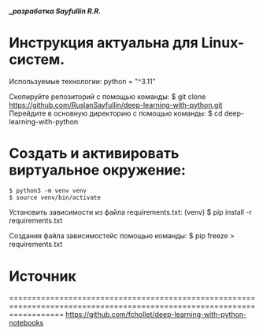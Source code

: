 ##### _разработка Sayfullin R.R.

Инструкция актуальна для Linux-систем.
========================================================================================================================
Используемые технологии:
    python = "^3.11"

Скопируйте репозиторий с помощью команды:
$ git clone https://github.com/RuslanSayfullin/deep-learning-with-python.git
Перейдите в основную директорию с помощью команды: 
$ cd deep-learning-with-python

Создать и активировать виртуальное окружение:
========================================================================================================================
    $ python3 -m venv venv 
    $ source venv/bin/activate 
Установить зависимости из файла requirements.txt:
    (venv) $ pip install -r requirements.txt

Cоздания файла зависимостейс помощью команды:
    $ pip freeze > requirements.txt


# Источник
========================================================================================================================
https://github.com/fchollet/deep-learning-with-python-notebooks
